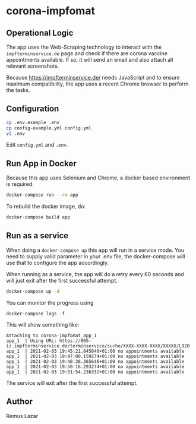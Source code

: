 # corona-impfomat

## Operational Logic

The app uses the Web-Scraping technology to interact with the `impfterminservice.de` page and check if there are corona vaccine appointments available. If so, it will send an email and also attach all relevant screenshots.

Because https://impfterminservice.de/ needs JavaScript and to ensure maximum compatibility, the app uses a recent
Chrome browser to perform the tasks.

## Configuration

```bash
cp .env.example .env
cp config-example.yml config.yml
vi .env
```

Edit `config.yml` and `.env`.


## Run App in Docker

Because this app uses Selenium and Chrome, a docker based environment is required.

```bash
docker-compose run --rm app
```

To rebuild the docker image, do:

```bash
docker-compose build app
```

## Run as a service

When doing a `docker-compose up` this app will run in a service mode.
You need to supply valid parameter in your .env file, the docker-compose will
use that to configure the app accordingly.

When running as a service, the app will do a retry every 60 seconds and will just exit after the first successful attempt.

```sh
docker-compose up -d 
```

You can monitor the progress using

```shell
docker-compose logs -f
```

This will show something like:

```
Attaching to corona-impfomat_app_1
app_1  | Using URL: https://005-iz.impfterminservice.de/terminservice/suche/XXXX-XXXX-XXXX/XXXXX/L920
app_1  | 2021-02-03 19:45:21.845840+01:00 no appointments available
app_1  | 2021-02-03 19:47:00.159274+01:00 no appointments available
app_1  | 2021-02-03 19:48:38.365646+01:00 no appointments available
app_1  | 2021-02-03 19:50:16.293274+01:00 no appointments available
app_1  | 2021-02-03 19:51:54.236332+01:00 no appointments available
```

The service will exit after the first successful attempt.


Author
----

Remus Lazar